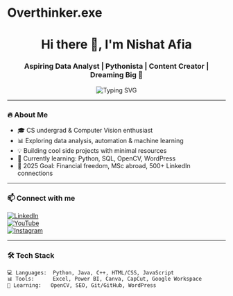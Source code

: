 # Overthinker.exe
<h1 align="center">Hi there 👋, I'm Nishat Afia </h1>
<h3 align="center">Aspiring Data Analyst | Pythonista | Content Creator | Dreaming Big 💭</h3>

<p align="center">
  <img src="https://readme-typing-svg.demolab.com?font=Fira+Code&weight=600&pause=1000&center=true&vCenter=true&multiline=true&width=435&height=80&lines=Turning+Curiosity+into+Code;Leveling+Up+One+Bug+at+a+Time" alt="Typing SVG" />
</p>

---

### 🔥 About Me
- 🎓 CS undergrad & Computer Vision enthusiast
- 📊 Exploring data analysis, automation & machine learning
- 💡 Building cool side projects with minimal resources
- 📖 Currently learning: Python, SQL, OpenCV, WordPress
- 🎯 2025 Goal: Financial freedom, MSc abroad, 500+ LinkedIn connections

---

### 📫 Connect with me
[![LinkedIn](https://img.shields.io/badge/-LinkedIn-blue?style=flat-square&logo=Linkedin&logoColor=white)](https://linkedin.com/in/YOUR_USERNAME)  
[![YouTube](https://img.shields.io/badge/YouTube-%23FF0000.svg?&style=flat-square&logo=YouTube&logoColor=white)](https://youtube.com/@YOUR_CHANNEL)  
[![Instagram](https://img.shields.io/badge/-Instagram-%23E4405F?style=flat-square&logo=Instagram&logoColor=white)](https://instagram.com/YOUR_HANDLE)  

---

### 🛠️ Tech Stack
```bash
💻 Languages:  Python, Java, C++, HTML/CSS, JavaScript  
📊 Tools:      Excel, Power BI, Canva, CapCut, Google Workspace  
🧠 Learning:   OpenCV, SEO, Git/GitHub, WordPress  

